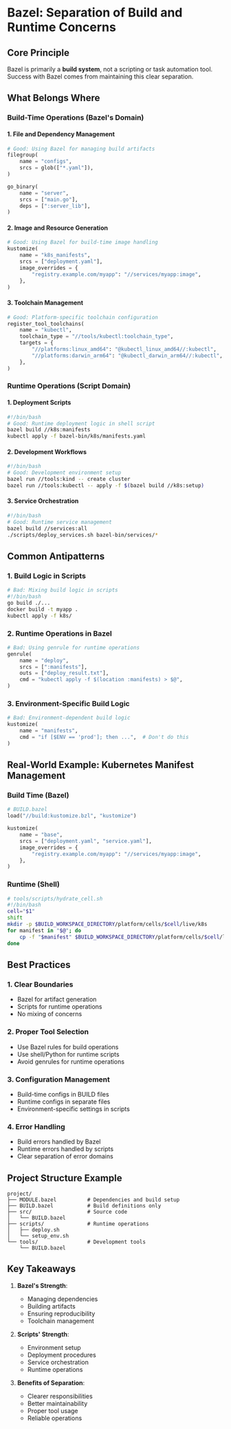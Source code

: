 # Bazel: Separation of Build and Runtime Concerns

## Core Principle

Bazel is primarily a **build system**, not a scripting or task automation tool. Success with Bazel comes from maintaining this clear separation.

## What Belongs Where

### Build-Time Operations (Bazel's Domain)

#### 1. File and Dependency Management
```python
# Good: Using Bazel for managing build artifacts
filegroup(
    name = "configs",
    srcs = glob(["*.yaml"]),
)

go_binary(
    name = "server",
    srcs = ["main.go"],
    deps = [":server_lib"],
)
```

#### 2. Image and Resource Generation
```python
# Good: Using Bazel for build-time image handling
kustomize(
    name = "k8s_manifests",
    srcs = ["deployment.yaml"],
    image_overrides = {
        "registry.example.com/myapp": "//services/myapp:image",
    },
)
```

#### 3. Toolchain Management
```python
# Good: Platform-specific toolchain configuration
register_tool_toolchains(
    name = "kubectl",
    toolchain_type = "//tools/kubectl:toolchain_type",
    targets = {
        "//platforms:linux_amd64": "@kubectl_linux_amd64//:kubectl",
        "//platforms:darwin_arm64": "@kubectl_darwin_arm64//:kubectl",
    },
)
```

### Runtime Operations (Script Domain)

#### 1. Deployment Scripts
```bash
#!/bin/bash
# Good: Runtime deployment logic in shell script
bazel build //k8s:manifests
kubectl apply -f bazel-bin/k8s/manifests.yaml
```

#### 2. Development Workflows
```bash
#!/bin/bash
# Good: Development environment setup
bazel run //tools:kind -- create cluster
bazel run //tools:kubectl -- apply -f $(bazel build //k8s:setup)
```

#### 3. Service Orchestration
```bash
#!/bin/bash
# Good: Runtime service management
bazel build //services:all
./scripts/deploy_services.sh bazel-bin/services/*
```

## Common Antipatterns

### 1. Build Logic in Scripts
```bash
# Bad: Mixing build logic in scripts
#!/bin/bash
go build ./...
docker build -t myapp .
kubectl apply -f k8s/
```

### 2. Runtime Operations in Bazel
```python
# Bad: Using genrule for runtime operations
genrule(
    name = "deploy",
    srcs = [":manifests"],
    outs = ["deploy_result.txt"],
    cmd = "kubectl apply -f $(location :manifests) > $@",
)
```

### 3. Environment-Specific Build Logic
```python
# Bad: Environment-dependent build logic
kustomize(
    name = "manifests",
    cmd = "if [$ENV == 'prod']; then ...",  # Don't do this
)
```

## Real-World Example: Kubernetes Manifest Management

### Build Time (Bazel)
```python
# BUILD.bazel
load("//build:kustomize.bzl", "kustomize")

kustomize(
    name = "base",
    srcs = ["deployment.yaml", "service.yaml"],
    image_overrides = {
        "registry.example.com/myapp": "//services/myapp:image",
    },
)
```

### Runtime (Shell)
```bash
# tools/scripts/hydrate_cell.sh
#!/bin/bash
cell="$1"
shift
mkdir -p $BUILD_WORKSPACE_DIRECTORY/platform/cells/$cell/live/k8s
for manifest in "$@"; do
    cp -f "$manifest" $BUILD_WORKSPACE_DIRECTORY/platform/cells/$cell/live/k8s/
done
```

## Best Practices

### 1. Clear Boundaries
- Bazel for artifact generation
- Scripts for runtime operations
- No mixing of concerns

### 2. Proper Tool Selection
- Use Bazel rules for build operations
- Use shell/Python for runtime scripts
- Avoid genrules for runtime operations

### 3. Configuration Management
- Build-time configs in BUILD files
- Runtime configs in separate files
- Environment-specific settings in scripts

### 4. Error Handling
- Build errors handled by Bazel
- Runtime errors handled by scripts
- Clear separation of error domains

## Project Structure Example
```
project/
├── MODULE.bazel          # Dependencies and build setup
├── BUILD.bazel           # Build definitions only
├── src/                  # Source code
│   └── BUILD.bazel
├── scripts/              # Runtime operations
│   ├── deploy.sh
│   └── setup_env.sh
└── tools/                # Development tools
    └── BUILD.bazel
```

## Key Takeaways

1. **Bazel's Strength**:
   - Managing dependencies
   - Building artifacts
   - Ensuring reproducibility
   - Toolchain management

2. **Scripts' Strength**:
   - Environment setup
   - Deployment procedures
   - Service orchestration
   - Runtime operations

3. **Benefits of Separation**:
   - Clearer responsibilities
   - Better maintainability
   - Proper tool usage
   - Reliable operations